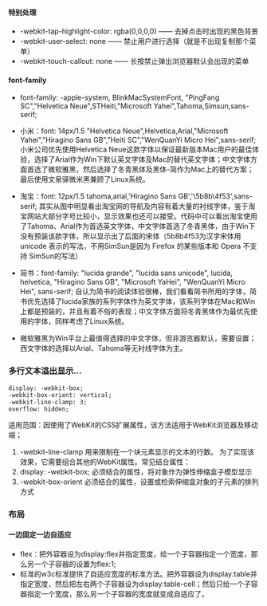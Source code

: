 #### 特别处理
 * -webkit-tap-highlight-color: rgba(0,0,0,0)  ——  去掉点击时出现的黑色背景
 * -webkit-user-select: none  ——  禁止用户进行选择（就是不出现复制那个菜单）
 * -webkit-touch-callout: none —— 长按禁止弹出浏览器默认会出现的菜单

#### font-family
 * font-family: -apple-system, BlinkMacSystemFont, "PingFang SC","Helvetica Neue",STHeiti,"Microsoft Yahei",Tahoma,Simsun,sans-serif;
 * 小米：font: 14px/1.5 "Helvetica Neue",Helvetica,Arial,"Microsoft Yahei","Hiragino Sans GB","Heiti SC","WenQuanYi Micro Hei",sans-serif;   小米公司优先使用Helvetica Neue这款字体以保证最新版本Mac用户的最佳体验，选择了Arial作为Win下默认英文字体及Mac的替代英文字体；中文字体方面首选了微软雅黑，然后选择了冬青黑体及黑体-简作为Mac上的替代方案；最后使用文泉驿微米黑兼顾了Linux系统。
 * 淘宝：font: 12px/1.5 tahoma,arial,'Hiragino Sans GB','\5b8b\4f53',sans-serif;   其实从图中明显看出淘宝网的导航及内容有着大量的衬线字体，鉴于淘宝网站大部分字号比较小，显示效果也还可以接受。代码中可以看出淘宝使用了Tahoma、Arial作为首选英文字体，中文字体首选了冬青黑体，由于Win下没有预装该款字体，所以显示出了后面的宋体（5b8b4f53为汉字宋体用 unicode 表示的写法，不用SimSun是因为 Firefox 的某些版本和 Opera 不支持 SimSun的写法）
 * 简书：font-family: "lucida grande", "lucida sans unicode", lucida, helvetica, "Hiragino Sans GB", "Microsoft YaHei", "WenQuanYi Micro Hei", sans-serif;   自认为简书的阅读体验很棒，我们看看简书所用的字体，简书优先选择了lucida家族的系列字体作为英文字体，该系列字体在Mac和Win上都是预装的，并且有着不俗的表现；中文字体方面将冬青黑体作为最优先使用的字体，同样考虑了Linux系统。

 * 微软雅黑为Win平台上最值得选择的中文字体，但非游览器默认，需要设置；西文字体的选择以Arial、Tahoma等无衬线字体为主。

### 多行文本溢出显示...
```
display: -webkit-box;
-webkit-box-orient: vertical;
-webkit-line-clamp: 3;
overflow: hidden;
```
适用范围：因使用了WebKit的CSS扩展属性，该方法适用于WebKit浏览器及移动端；
1. -webkit-line-clamp 用来限制在一个块元素显示的文本的行数。 为了实现该效果，它需要组合其他的WebKit属性。常见结合属性：
2. display: -webkit-box; 必须结合的属性，将对象作为弹性伸缩盒子模型显示
3. -webkit-box-orient 必须结合的属性，设置或检索伸缩盒对象的子元素的排列方式


### 布局
#### 一边固定一边自适应
* flex：把外容器设为display:flex并指定宽度，给一个子容器指定一个宽度，那么另一个子容器的设置为flex:1;
* 标准的w3c标准提供了自适应宽度的标准方法。把外容器设为display:table并指定宽度，然后把左右两个子容器设为display:table-cell；然后只给一个子容器指定一个宽度，那么另一个子容器的宽度就变成自适应了。
